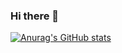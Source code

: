 ### Hi there 👋

[![Anurag's GitHub stats](https://github-readme-stats.vercel.app/api?username=nagamine-git)](https://github.com/anuraghazra/github-readme-stats)

<!--
**nagamine-git/nagamine-git** is a ✨ _special_ ✨ repository because its `README.md` (this file) appears on your GitHub profile.

Here are some ideas to get you started:

- 🔭 I’m currently working on ...
- 🌱 I’m currently learning ...
- 👯 I’m looking to collaborate on ...
- 🤔 I’m looking for help with ...
- 💬 Ask me about ...
- 📫 How to reach me: ...
- 😄 Pronouns: ...
- ⚡ Fun fact: ...
-->
